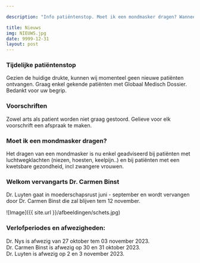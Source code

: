 ```yaml
---

description: "Info patiëntenstop. Moet ik een mondmasker dragen? Wanneer is mijn dokter in verlof?"

title: Nieuws
img: NIEUWS.jpg
date: 9999-12-31
layout: post
---
```


### Tijdelijke patiëntenstop
Gezien de huidige drukte, kunnen wij momenteel geen nieuwe patiënten ontvangen. Graag enkel gekende patiënten met Globaal Medisch Dossier. Bedankt voor uw begrip.

### Voorschriften
Zowel arts als patient worden niet graag gestoord. Gelieve voor elk voorschrift een afspraak te maken.

### Moet ik een mondmasker dragen?
Het dragen van een mondmasker is nu enkel geadviseerd bij patiënten met luchtwegklachten (niezen, hoesten, keelpijn..) en bij patiënten met een kwetsbare gezondheid, incl zwangere vrouwen. 

### Welkom vervangarts Dr. Carmen Binst
Dr. Luyten gaat in moederschapsrust juni - september en wordt vervangen door Dr. Carmen Binst die zal blijven tem 12 november. 


![Image]({{ site.url }}/afbeeldingen/schets.jpg)



### Verlofperiodes en afwezigheden:
Dr. Nys is afwezig van 27 oktober tem 03 november 2023. <br>
Dr. Carmen Binst is afwezig op 30 en 31 oktober 2023. <br>
Dr. Luyten is afwezig op 2 en 3 november 2023.
                                          


